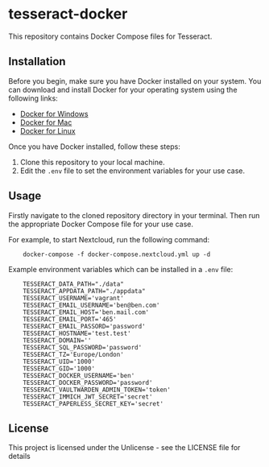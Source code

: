 # tesseract-docker

This repository contains Docker Compose files for Tesseract.

## Installation

Before you begin, make sure you have Docker installed on your system. You can download and install Docker for your operating system using the following links:

- [Docker for Windows](https://docs.docker.com/docker-for-windows/install/)
- [Docker for Mac](https://docs.docker.com/docker-for-mac/install/)
- [Docker for Linux](https://docs.docker.com/engine/install/)

Once you have Docker installed, follow these steps:

1. Clone this repository to your local machine.
2. Edit the `.env` file to set the environment variables for your use case.

## Usage

Firstly navigate to the cloned repository directory in your terminal. Then run the appropriate Docker Compose file for your use case.

For example, to start Nextcloud, run the following command:

        docker-compose -f docker-compose.nextcloud.yml up -d

Example environment variables which can be installed in a `.env` file:

        TESSERACT_DATA_PATH="./data"
        TESSERACT_APPDATA_PATH="./appdata"
        TESSERACT_USERNAME='vagrant'
        TESSERACT_EMAIL_USERNAME='ben@ben.com'
        TESSERACT_EMAIL_HOST='ben.mail.com'
        TESSERACT_EMAIL_PORT='465'
        TESSERACT_EMAIL_PASSORD='password'
        TESSERACT_HOSTNAME='test.test'
        TESSERACT_DOMAIN=''
        TESSERACT_SQL_PASSWORD='password'
        TESSERACT_TZ='Europe/London'
        TESSERACT_UID='1000'
        TESSERACT_GID='1000'
        TESSERACT_DOCKER_USERNAME='ben'
        TESSERACT_DOCKER_PASSWORD='password'
        TESSERACT_VAULTWARDEN_ADMIN_TOKEN='token'
        TESSERACT_IMMICH_JWT_SECRET='secret'
        TESSERACT_PAPERLESS_SECRET_KEY='secret'

## License

This project is licensed under the Unlicense - see the LICENSE file for details
